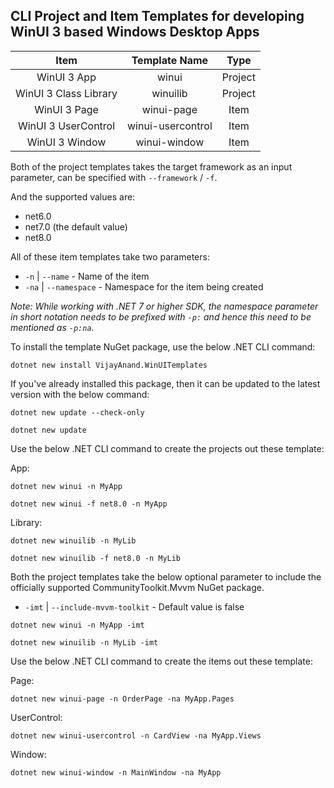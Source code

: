 ## CLI Project and Item Templates for developing WinUI 3 based Windows Desktop Apps

|Item|Template Name|Type|
|:---:|:---:|:---:|
|WinUI 3 App|winui|Project|
|WinUI 3 Class Library|winuilib|Project|
|WinUI 3 Page|winui-page|Item|
|WinUI 3 UserControl|winui-usercontrol|Item|
|WinUI 3 Window|winui-window|Item|

Both of the project templates takes the target framework as an input parameter, can be specified with `--framework` / `-f`.

And the supported values are:

* net6.0
* net7.0 (the default value)
* net8.0

All of these item templates take two parameters:

* `-n` | `--name` - Name of the item
* `-na` | `--namespace` - Namespace for the item being created

*Note: While working with .NET 7 or higher SDK, the namespace parameter in short notation needs to be prefixed with `-p:` and hence this need to be mentioned as `-p:na`.*

To install the template NuGet package, use the below .NET CLI command:

```shell
dotnet new install VijayAnand.WinUITemplates
```

If you've already installed this package, then it can be updated to the latest version with the below command:

```shell
dotnet new update --check-only
```
```shell
dotnet new update
```

Use the below .NET CLI command to create the projects out these template:

App:
```shell
dotnet new winui -n MyApp
```

```shell
dotnet new winui -f net8.0 -n MyApp
```

Library:
```shell
dotnet new winuilib -n MyLib
```

```shell
dotnet new winuilib -f net8.0 -n MyLib
```

Both the project templates take the below optional parameter to include the officially supported CommunityToolkit.Mvvm NuGet package.

* `-imt` | `--include-mvvm-toolkit` - Default value is false

```shell
dotnet new winui -n MyApp -imt
```

```shell
dotnet new winuilib -n MyLib -imt
```

Use the below .NET CLI command to create the items out these template:

Page:
```shell
dotnet new winui-page -n OrderPage -na MyApp.Pages
```

UserControl:
```shell
dotnet new winui-usercontrol -n CardView -na MyApp.Views
```

Window:
```shell
dotnet new winui-window -n MainWindow -na MyApp
```
